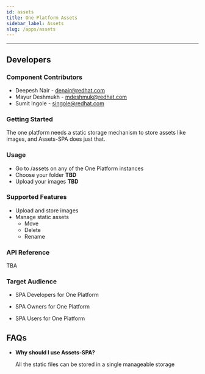 ```yaml
---
id: assets
title: One Platform Assets
sidebar_label: Assets
slug: /apps/assets
---
```

* * *

## Developers

### Component Contributors

* Deepesh Nair - [denair@redhat.com](mailto:denair@redhat.com)
* Mayur Deshmukh - [mdeshmuk@redhat.com](mailto:mdeshmuk@redhat.com)
* Sumit Ingole - [singole@redhat.com](mailto:singole@redhat.com)

### Getting Started

The one platform needs a static storage mechanism to store assets like images, and Assets-SPA does just that.

### Usage

* Go to /assets on any of the One Platform instances
* Choose your folder **TBD**
* Upload your images **TBD**

### Supported Features

* Upload and store images
* Manage static assets
  * Move
  * Delete
  * Rename

### API Reference

TBA

### Target Audience

* SPA Developers for One Platform

* SPA Owners for One Platform

* SPA Users for One Platform

## FAQs

* **Why should I use Assets-SPA?**

  All the static files can be stored in a single manageable storage
